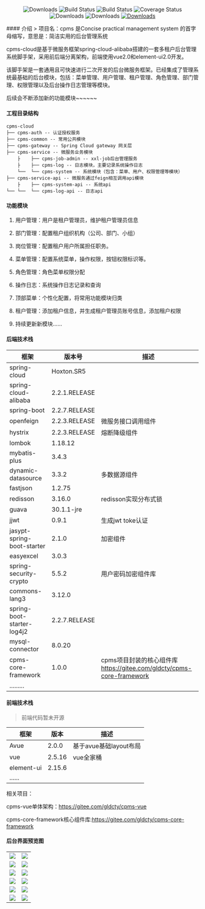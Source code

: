  <p align="center">
  <img src="https://img.shields.io/badge/Spring%20Cloud-Hoxton.SR5-green.svg" alt="Downloads">
  <img src="https://img.shields.io/badge/SpringBoot-2.2.7.RELEASE-brightgreen.svg" alt="Build Status">
  <img src="https://img.shields.io/badge/spring%20cloud%20alibaba-2.2.1.RELEASE-red.svg" alt="Build Status">
  <img src="https://img.shields.io/badge/JDK-11-informational.svg" alt="Coverage Status">
  <img src="https://img.shields.io/badge/mysql-5.7+-informational.svg" alt="Downloads">
  <img src="https://img.shields.io/badge/mybatis%20plus-3.4.3-yellow.svg" alt="Downloads">
 <a target="_blank" href="https://www.cpms.vip">
   <img src="https://img.shields.io/badge/Copyright-@cpms-success.svg" alt="Downloads">
 </a>
 </p>  
#### 介绍
> 项目名：cpms 是Concise practical management system 的首字母缩写，意思是：简洁实用的后台管理系统

cpms-cloud是基于微服务框架spring-cloud-alibaba搭建的一套多租户后台管理系统脚手架，采用前后端分离架构，前端使用vue2.0和element-ui2.0开发。

该脚手架是一套通用且可快速进行二次开发的后台微服务框架。已经集成了管理系统最基础的后台模块，包括：菜单管理、用户管理、租户管理、角色管理、部门管理、权限管理以及后台操作日志管理等模块。

后续会不断添加新的功能模块~~~~~~


#### 工程目录结构

```
cpms-cloud
├── cpms-auth -- 认证授权服务
├── cpms-common -- 常用公共模块
├── cpms-gateway -- Spring Cloud gateway 网关层
├── cpms-service -- 微服务业务模块
    ├    ├── cpms-job-admin -- xxl-job后台管理服务
    ├    ├── cpms-log -- 日志模块，主要记录系统操作日志
    └──  └── cpms-system -- 系统模块（包含：菜单、用户、权限管理等模块）
├── cpms-service-api -- 微服务通过feign相互调用api模块
    ├    ├── cpms-system-api -- 系统api 
└── └──  └── cpms-log-api -- 日志api 
```

#### 功能模块

1. 用户管理：用户是租户管理员，维护租户管理员信息

2. 部门管理：配置租户组织机构（公司、部门、小组）

3. 岗位管理：配置租户用户所属担任职务。

4. 菜单管理：配置系统菜单，操作权限，按钮权限标识等。

5. 角色管理：角色菜单权限分配

6. 操作日志：系统操作日志记录和查询

7. 顶部菜单：个性化配置，将常用功能模块归类

8. 租户管理：添加租户信息，并生成租户管理员账号信息，添加租户权限

9. 持续更新新模块......

#### 后端技术栈

| 框架                       | 版本号        | 描述                                                         |
| -------------------------- | ------------- | ------------------------------------------------------------ |
| spring-cloud               | Hoxton.SR5    |                                                              |
| spring-cloud-alibaba       | 2.2.1.RELEASE |                                                              |
| spring-boot                | 2.2.7.RELEASE |                                                              |
| openfeign                  | 2.2.3.RELEASE | 微服务接口调用组件                                           |
| hystrix                    | 2.2.3.RELEASE | 熔断降级组件                                                 |
| lombok                     | 1.18.12       |                                                              |
| mybatis-plus               | 3.4.3         |                                                              |
| dynamic-datasource         | 3.3.2         | 多数据源组件                                                 |
| fastjson                   | 1.2.75        |                                                              |
| redisson                   | 3.16.0        | redisson实现分布式锁                                         |
| guava                      | 30.1.1-jre    |                                                              |
| jjwt                       | 0.9.1         | 生成jwt toke认证                                             |
| jasypt-spring-boot-starter | 2.1.0         | 加密组件                                                     |
| easyexcel                  | 3.0.3         |                                                              |
| spring-security-crypto     | 5.5.2         | 用户密码加密组件库                                           |
| commons-lang3              | 3.12.0        |                                                              |
| spring-boot-starter-log4j2 | 2.2.7.RELEASE |                                                              |
| mysql-connector            | 8.0.20        |                                                              |
| cpms-core-framework        | 1.0.0         | cpms项目封装的核心组件库<br />https://gitee.com/gldcty/cpms-core-framework |
| .........                  |               |                                                              |



#### 前端技术栈

> 前端代码暂未开源

| 框架       | 版本   | 描述                   |
| ---------- | ------ | ---------------------- |
| Avue       | 2.0.0  | 基于avue基础layout布局 |
| vue        | 2.5.16 | vue全家桶              |
| element-ui | 2.15.6 |                        |
| ......     |        |                        |


相关项目：

cpms-vue单体架构：https://gitee.com/gldcty/cpms-vue

cpms-core-framework核心组件库:https://gitee.com/gldcty/cpms-core-framework

#### 后台界面预览图

<table>
        <tr>
        <td><img src="https://gitee.com/gldcty/cpms-cloud/raw/master/doc/img/pic12.png"/></td>
        <td><img src="https://gitee.com/gldcty/cpms-cloud/raw/master/doc/img/pic11.png"/></td>
    </tr>
    <tr>
        <td><img src="https://gitee.com/gldcty/cpms-cloud/raw/master/doc/img/pic10.png"/></td>
        <td><img src="https://gitee.com/gldcty/cpms-cloud/raw/master/doc/img/pic09.png"/></td>
    </tr>
    <tr>
        <td><img src="https://gitee.com/gldcty/cpms-cloud/raw/master/doc/img/pic08.png"/></td>
        <td><img src="https://gitee.com/gldcty/cpms-cloud/raw/master/doc/img/pic07.png"/></td>
    </tr>
    <tr>
        <td><img src="https://gitee.com/gldcty/cpms-cloud/raw/master/doc/img/pic06.png"/></td>
        <td><img src="https://gitee.com/gldcty/cpms-cloud/raw/master/doc/img/pic05.png"/></td>
    </tr>
    <tr>
        <td><img src="https://gitee.com/gldcty/cpms-cloud/raw/master/doc/img/pic04.png"/></td>
        <td><img src="https://gitee.com/gldcty/cpms-cloud/raw/master/doc/img/pic03.png"/></td>
    </tr>
    <tr>
        <td><img src="https://gitee.com/gldcty/cpms-cloud/raw/master/doc/img/pic01.png"/></td>
        <td><img src="https://gitee.com/gldcty/cpms-cloud/raw/master/doc/img/pic02.png"/></td>
    </tr>
</table>















